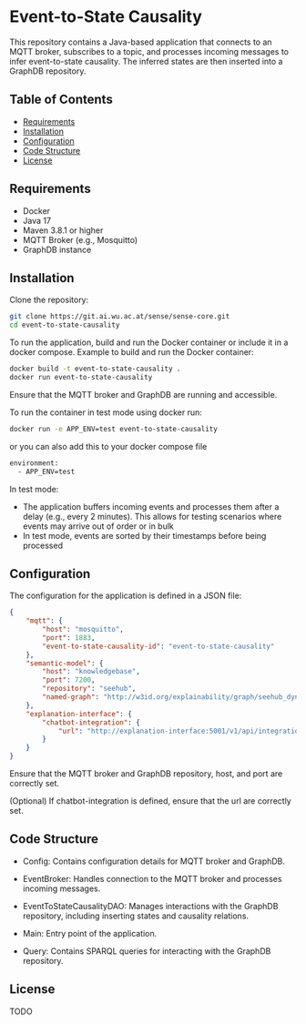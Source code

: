 # Event-to-State Causality

This repository contains a Java-based application that connects to an MQTT broker, subscribes to a topic, and processes incoming messages to infer event-to-state causality. The inferred states are then inserted into a GraphDB repository.

## Table of Contents

- [Requirements](#requirements)
- [Installation](#installation)
- [Configuration](#configuration)
- [Code Structure](#code-structure)
- [License](#license)

## Requirements

- Docker
- Java 17
- Maven 3.8.1 or higher
- MQTT Broker (e.g., Mosquitto)
- GraphDB instance

## Installation

Clone the repository:

```sh
git clone https://git.ai.wu.ac.at/sense/sense-core.git
cd event-to-state-causality
```
To run the application, build and run the Docker container or include it in a docker compose. Example to build and run the Docker container:

```sh
docker build -t event-to-state-causality .
docker run event-to-state-causality
```

Ensure that the MQTT broker and GraphDB are running and accessible.

To run the container in test mode using docker run:

```sh
docker run -e APP_ENV=test event-to-state-causality
```

or you can also add this to your docker compose file

```sh
environment:
  - APP_ENV=test
```

In test mode:

- The application buffers incoming events and processes them after a delay (e.g., every 2 minutes). This allows for testing scenarios where events may arrive out of order or in bulk
- In test mode, events are sorted by their timestamps before being processed

## Configuration

The configuration for the application is defined in a JSON file:

```json
{
    "mqtt": {
        "host": "mosquitto",
        "port": 1883,
        "event-to-state-causality-id": "event-to-state-causality"
    },
    "semantic-model": {
        "host": "knowledgebase",
        "port": 7200,
        "repository": "seehub",
        "named-graph": "http://w3id.org/explainability/graph/seehub_dynamic"
    },
    "explanation-interface": {
        "chatbot-integration": {
            "url": "http://explanation-interface:5001/v1/api/integration"
        }
    }
}

```

Ensure that the MQTT broker and GraphDB repository, host, and port are correctly set.

(Optional) If chatbot-integration is defined, ensure that the url are correctly set.

## Code Structure

- Config: Contains configuration details for MQTT broker and GraphDB.

- EventBroker: Handles connection to the MQTT broker and processes incoming messages.

- EventToStateCausalityDAO: Manages interactions with the GraphDB repository, including inserting states and causality relations.

- Main: Entry point of the application.

- Query: Contains SPARQL queries for interacting with the GraphDB repository.

## License
TODO